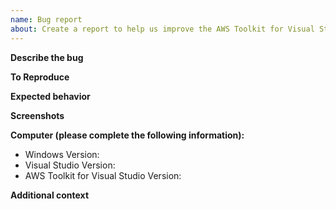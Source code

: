 ```yaml
---
name: Bug report
about: Create a report to help us improve the AWS Toolkit for Visual Studio
---
```


**Describe the bug**
<!-- A clear and concise description of what the bug is. -->

**To Reproduce**
<!--
Steps to reproduce the behavior
example:
1. Go to '...'
2. Click on '....'
3. Scroll down to '....'
4. See error
-->

**Expected behavior**
<!-- A clear and concise description of what you expected to happen. -->

**Screenshots**
<!-- If applicable, add screenshots to help explain your problem. -->

**Computer (please complete the following information):**

- Windows Version:
- Visual Studio Version:
- AWS Toolkit for Visual Studio Version:

**Additional context**
<!-- Add any other context about the problem here. -->
